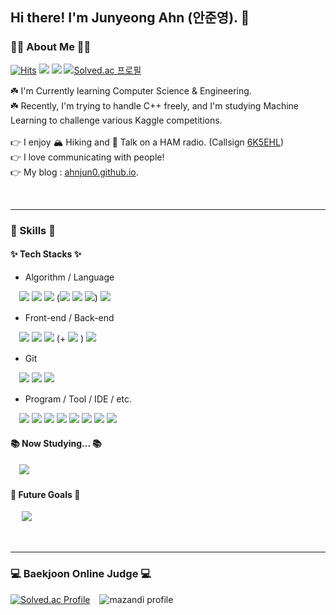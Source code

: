 ## Hi there! I'm Junyeong Ahn (안준영). 👋
### 🙋‍♂️ About Me 🙋‍♂️
<div align=left>
  
  [![Hits](https://hits.seeyoufarm.com/api/count/incr/badge.svg?url=https%3A%2F%2Fgithub.com%2Fahnjun0%2F&count_bg=%23000000&title_bg=%23000000&icon=github.svg&icon_color=%23E7E7E7&title=Github&edge_flat=false)](https://hits.seeyoufarm.com)
  <a href="mailto:ahnjun0@pusan.ac.kr"><img src="https://img.shields.io/badge/Email-EA4335?style=flat-square&logo=gmail&logoColor=white"/></a>
  <a href="https://www.instagram.com/ahnjun0_/"><img src="https://img.shields.io/badge/Instagram-E4405F?style=flat-square&logo=instagram&logoColor=white"/></a>
  [![Solved.ac
프로필](http://mazassumnida.wtf/api/mini/generate_badge?boj=ahnjun0)](https://solved.ac/ahnjun0)

</div>

☘️ I'm Currently learning Computer Science & Engineering.  
☘️ Recently, I'm trying to handle C++ freely, and I'm studying Machine Learning to challenge various Kaggle competitions.
<br/><br/>
👉 I enjoy 🏔️ Hiking and 📡 Talk on a HAM radio. (Callsign <a href="https://www.qrz.com/db/6K5EHL">6K5EHL</a>)  
👉 I love communicating with people!  
👉 My blog : [ahnjun0.github.io](ahnjun0.github.io).

<br/>  

---

### 💪 Skills 💪

#### ✨ Tech Stacks ✨
- Algorithm / Language
  
　<img src="https://img.shields.io/badge/C-A8B9CC?style=flat-square&logo=C&logoColor=white"/> <img src="https://img.shields.io/badge/C++-00599C?style=flat-square&logo=C%2B%2B&logoColor=white"/> <img src="https://img.shields.io/badge/Python-3776AB?style=flat-square&logo=Python&logoColor=white"/> (<img src="https://img.shields.io/badge/scikit‐learn-F7931E?style=flat-square&logo=Scikit-learn&logoColor=white"/> <img src="https://img.shields.io/badge/Pandas-150458?style=flat-square&logo=Pandas&logoColor=white"/> <img src="https://img.shields.io/badge/Numpy-013243?style=flat-square&logo=Numpy&logoColor=white"/>) 
<img src="https://img.shields.io/badge/Arduino-00979D?style=flat-square&logo=arduino&logoColor=white"/> 

- Front-end / Back-end
  
　<img src="https://img.shields.io/badge/HTML5-E34F26?style=flat-square&logo=html5&logoColor=white"/> <img src="https://img.shields.io/badge/CSS3-1572B6?style=flat-square&logo=css3&logoColor=white"/> <img src="https://img.shields.io/badge/Javascript-F7DF1E?style=flat-square&logo=javascript&logoColor=white"/> (+ <img src="https://img.shields.io/badge/Node.js-339933?style=flat-square&logo=javascript&logoColor=white"/> ) <img src="https://img.shields.io/badge/Postman-FF6C37?style=flat-square&logo=postman&logoColor=white"/>  

- Git
  
　<img src="https://img.shields.io/badge/Git-F05032?style=flat-square&logo=git&logoColor=white"/> <img src="https://img.shields.io/badge/Github-181717?style=flat-square&logo=github&logoColor=white"/> <img src="https://img.shields.io/badge/Sourcetree-0052CC?style=flat-square&logo=sourcetree&logoColor=white"/> 

- Program / Tool / IDE / etc.
  
　<img src="https://img.shields.io/badge/Visual Studio Code-007ACC?style=flat-square&logo=Visual Studio Code&logoColor=white"/> <img src="https://img.shields.io/badge/Anaconda-44A833?style=flat-square&logo=Anaconda&logoColor=white"/> <img src="https://img.shields.io/badge/Jupyter-F37626?style=flat-square&logo=Jupyter&logoColor=white"/> <img src="https://img.shields.io/badge/GIMP-5C5543?style=flat-square&logo=GIMP&logoColor=white"/> <img src="https://img.shields.io/badge/Notepad++-90E59A?style=flat-square&logo=Notepad%2B%2B&logoColor=white"/> <img src="https://img.shields.io/badge/Notion-000000?style=flat-square&logo=Notion&logoColor=white"/> <img src="https://img.shields.io/badge/Markdown-000000?style=flat-square&logo=Markdown&logoColor=white"/> <img src="https://img.shields.io/badge/Vim-019733?style=flat-square&logo=vim&logoColor=white"/>

 
#### 📚 Now Studying... 📚
  
　<img src="https://img.shields.io/badge/LaTeX-008080?style=flat-square&logo=LaTeX&logoColor=white"/> 
 
#### 🥅 Future Goals 🥅
　 <img src="https://img.shields.io/badge/Amazon AWS-00979D?style=flat-square&logo=Amazon AWS&logoColor=white"/> 
　

<br/>  

---
### 💻 Baekjoon Online Judge 💻

<div>  
  
  [![Solved.ac Profile](http://mazassumnida.wtf/api/v2/generate_badge?boj=ahnjun0)](https://solved.ac/ahnjun0/) &ensp;
  ![mazandi profile](http://mazandi.herokuapp.com/api?handle=ahnjun0&theme=warm)
  
</div>
  
<!--
**ahnjun0/ahnjun0** is a ✨ _special_ ✨ repository because its `README.md` (this file) appears on your GitHub profile.

Here are some ideas to get you started:

- 🔭 I’m currently working on ...
- 🌱 I’m currently learning ...
- 👯 I’m looking to collaborate on ...
- 🤔 I’m looking for help with ...
- 💬 Ask me about ...
- 📫 How to reach me: ...
- 😄 Pronouns: ...
- ⚡ Fun fact: ...
-->
